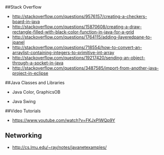##Stack Overflow
* http://stackoverflow.com/questions/9576157/creating-a-checkers-board-in-java
* http://stackoverflow.com/questions/15870608/creating-a-draw-rectangle-filled-with-black-color-function-in-java-for-a-grid
* http://stackoverflow.com/questions/1764115/adding-jlayeredpane-to-jpanel
* http://stackoverflow.com/questions/718554/how-to-convert-an-arraylist-containing-integers-to-primitive-int-array
* http://stackoverflow.com/questions/19217420/sending-an-object-through-a-socket-in-java
* http://stackoverflow.com/questions/3487585/import-from-another-java-project-in-eclipse



##Java Classes and Libraries
* Java Color, GraphicsOB

* Java Swing


##Video Tutorials
* https://www.youtube.com/watch?v=FKJxPlWQp9Y

## Networking
* http://cs.lmu.edu/~ray/notes/javanetexamples/
